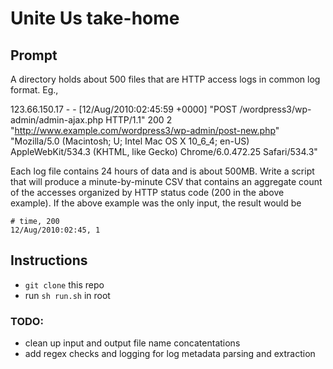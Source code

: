 
# Unite Us take-home
## Prompt
A directory holds about 500 files that are HTTP access logs in common log format.  Eg.,

123.66.150.17 - - [12/Aug/2010:02:45:59 +0000] "POST /wordpress3/wp-admin/admin-ajax.php HTTP/1.1" 200 2 "http://www.example.com/wordpress3/wp-admin/post-new.php" "Mozilla/5.0 (Macintosh; U; Intel Mac OS X 10_6_4; en-US) AppleWebKit/534.3 (KHTML, like Gecko) Chrome/6.0.472.25 Safari/534.3"

Each log file contains 24 hours of data and is about 500MB.  Write a script that will produce a minute-by-minute CSV that contains an aggregate count of the accesses organized by HTTP status code (200 in the above example).  If the above example was the only input, the result would be
```
# time, 200
12/Aug/2010:02:45, 1
```

## Instructions
- `git clone`  this repo
- run `sh run.sh` in root

### TODO:
- clean up input and output file name concatentations
- add regex checks and logging for log metadata parsing and extraction
